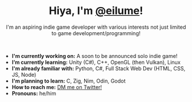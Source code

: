 <h1 align="center">Hiya, I'm <a href="https://github.com/eilume">@eilume</a>!</h1>

<p align="center">
    I'm an aspiring indie game developer with various interests not just limited to game development/programming!
<p>

<br>

- **I'm currently working on:** A soon to be announced solo indie game!
- **I’m currently learning:** Unity (C#), C++, OpenGL (then Vulkan), Linux
- **I'm already familiar with:** Python, C#, Full Stack Web Dev (HTML, CSS, JS, Node)
- **I'm planning to learn:** C, Zig, Nim, Odin, Godot
- **How to reach me:** [DM me on Twitter!](https://twitter.com/eilume)
- **Pronouns:** he/him
